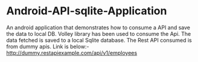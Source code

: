 # Android-API-sqlite-Application
An android application that demonstrates how to consume a API and save the data to local DB.
Volley library has been used to consume the Api.
The data fetched is saved to a local Sqlite database.
The Rest API consumed is from dummy apis. Link is below:-
http://dummy.restapiexample.com/api/v1/employees
